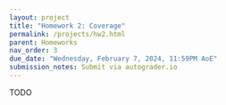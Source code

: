 ```yaml
---
layout: project
title: "Homework 2: Coverage"
permalink: /projects/hw2.html
parent: Homeworks
nav_order: 3
due_date: "Wednesday, February 7, 2024, 11:59PM AoE"
submission_notes: Submit via autograder.io
---
```


TODO